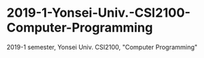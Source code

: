 # 2019-1-Yonsei-Univ.-CSI2100-Computer-Programming
2019-1 semester, Yonsei Univ. CSI2100, "Computer Programming"
